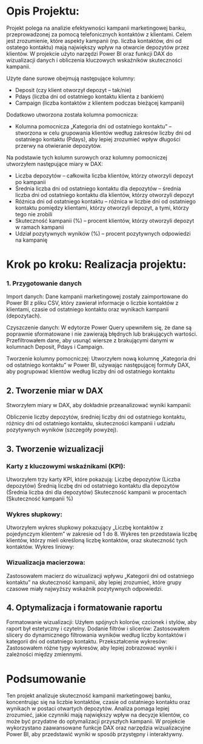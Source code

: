 # Opis Projektu:

Projekt polega na analizie efektywności kampanii marketingowej banku, przeprowadzonej za pomocą telefonicznych kontaktów z klientami. Celem jest zrozumienie, które aspekty kampanii (np. liczba kontaktów, dni od ostatego kontaktu) mają największy wpływ na otwarcie depozytów przez klientów. W projekcie użyto narzędzi Power BI oraz funkcji DAX do wizualizacji danych i obliczenia kluczowych wskaźników skuteczności kampanii.

Użyte dane surowe obejmują następujące kolumny:

- Deposit (czy klient otworzył depozyt – tak/nie)
- Pdays (liczba dni od ostatniego kontaktu klienta z bankiem)
- Campaign (liczba kontaktów z klientem podczas bieżącej kampanii)

Dodatkowo utworzona została kolumna pomocnicza:
- Kolumna pomocnicza „Kategoria dni od ostatniego kontaktu” – stworzona w celu grupowania klientów według zakresów liczby dni od ostatniego kontaktu (Pdays), aby lepiej zrozumieć wpływ długości przerwy na otwieranie depozytów.

Na podstawie tych kolumn surowych oraz kolumny pomocniczej utworzyłem następujące miary w DAX:
- Liczba depozytów – całkowita liczba klientów, którzy otworzyli depozyt po kampanii
- Średnia liczba dni od ostatniego kontaktu dla depozytów – średnia liczba dni od ostatniego kontaktu dla klientów, którzy otworzyli depozyt
- Różnica dni od ostatniego kontaktu – różnica w liczbie dni od ostatniego kontaktu pomiędzy klientami, którzy otworzyli depozyt, a tymi, którzy tego nie zrobili
- Skuteczność kampanii (%) – procent klientów, którzy otworzyli depozyt w ramach kampanii
- Udział pozytywnych wyników (%) – procent pozytywnych odpowiedzi na kampanię

# Krok po kroku: Realizacja projektu:

### 1. Przygotowanie danych

Import danych: Dane kampanii marketingowej zostały zaimportowane do Power BI z pliku CSV, który zawierał informacje o liczbie kontaktów z klientami, czasie od ostatniego kontaktu oraz wynikach kampanii (depozytach).

Czyszczenie danych: W edytorze Power Query upewniłem się, że dane są poprawnie sformatowane i nie zawierają błędnych lub brakujących wartości. Przefiltrowałem dane, aby usunąć wiersze z brakującymi danymi w kolumnach Deposit, Pdays i Campaign.

Tworzenie kolumny pomocniczej: Utworzyłem nową kolumnę „Kategoria dni od ostatniego kontaktu” w Power BI, używając następującej formuły DAX, aby pogrupować klientów według liczby dni od ostatniego kontaktu

## 2. Tworzenie miar w DAX

Stworzyłem miary w DAX, aby dokładnie przeanalizować wyniki kampanii:

Obliczenie liczby depozytów, średniej liczby dni od ostatniego kontaktu, różnicy dni od ostatniego kontaktu, skuteczności kampanii i udziału pozytywnych wyników (szczegóły powyżej).

## 3. Tworzenie wizualizacji

### Karty z kluczowymi wskaźnikami (KPI):

Utworzyłem trzy karty KPI, które pokazują:
Liczbę depozytów (Liczba depozytów)
Średnią liczbę dni od ostatniego kontaktu dla depozytów (Średnia liczba dni dla depozytów)
Skuteczność kampanii w procentach (Skuteczność kampanii %)

### Wykres słupkowy: 

Utworzyłem wykres słupkowy pokazujący „Liczbę kontaktów z pojedynczym klientem” w zakresie od 1 do 8. Wykres ten przedstawia liczbę klientów, którzy mieli określoną liczbę kontaktów, oraz skuteczność tych kontaktów.
Wykres liniowy:

### Wizualizacja macierzowa:

Zastosowałem macierz do wizualizacji wpływu „Kategorii dni od ostatniego kontaktu” na skuteczność kampanii, aby lepiej zrozumieć, które grupy czasowe miały najwyższy wskaźnik pozytywnych odpowiedzi.

## 4. Optymalizacja i formatowanie raportu

Formatowanie wizualizacji: Użyłem spójnych kolorów, czcionek i stylów, aby raport był estetyczny i czytelny.
Dodanie filtrów i slicerów: Zastosowałem slicery do dynamicznego filtrowania wyników według liczby kontaktów i kategorii dni od ostatniego kontaktu.
Przekształcenie wykresów: Zastosowałem różne typy wykresów, aby lepiej zobrazować wyniki i zależności między zmiennymi.

# Podsumowanie

Ten projekt analizuje skuteczność kampanii marketingowej banku, koncentrując się na liczbie kontaktów, czasie od ostatniego kontaktu oraz wynikach w postaci otwartych depozytów. Analiza pomaga lepiej zrozumieć, jakie czynniki mają największy wpływ na decyzje klientów, co może być przydatne do optymalizacji przyszłych kampanii. W projekcie wykorzystano zaawansowane funkcje DAX oraz narzędzia wizualizacyjne Power BI, aby przedstawić wyniki w sposób przystępny i interaktywny.
